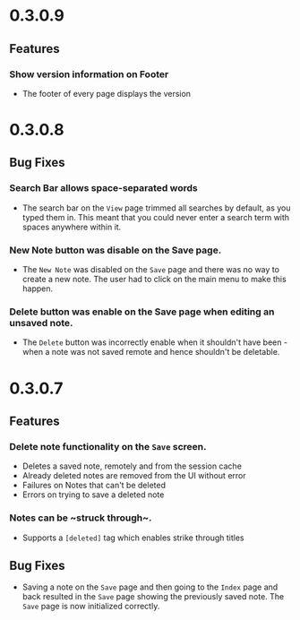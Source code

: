 # 0.3.0.9

## Features

### Show version information on Footer
- The footer of every page displays the version

# 0.3.0.8

## Bug Fixes

### Search Bar allows space-separated words
- The search bar on the `View` page trimmed all searches by default, as you typed them in. This meant that you could never enter a search term with spaces anywhere within it.

### New Note button was disable on the Save page.
- The `New Note` was disabled on the `Save` page and there was no way to create a new note. The user had to click on the main menu to make this happen.

### Delete button was enable on the Save page when editing an unsaved note.
- The `Delete` button was incorrectly enable when it shouldn't have been - when a note was not saved remote and hence shouldn't be deletable.

# 0.3.0.7

## Features

### Delete note functionality on the `Save` screen.
- Deletes a saved note, remotely and from the session cache
- Already deleted notes are removed from the UI without error
- Failures on Notes that can't be deleted
- Errors on trying to save a deleted note

### Notes can be ~struck through~.
- Supports a `[deleted]` tag which enables strike through titles

## Bug Fixes
- Saving a note on the `Save` page and then going to the `Index` page and back resulted in the `Save` page showing the previously saved note. The `Save` page is now initialized correctly.
